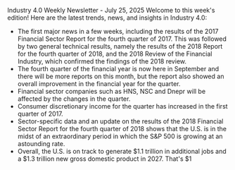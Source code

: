
Industry 4.0 Weekly Newsletter - July 25, 2025
Welcome to this week's edition! Here are the latest trends, news, and insights in Industry 4.0:
-  The first major news in a few weeks, including the results of the 2017 Financial Sector Report for the fourth quarter of 2017. This was followed by two general technical results, namely the results of the 2018 Report for the fourth quarter of 2018, and the 2018 Review of the Financial Industry, which confirmed the findings of the 2018 review.
-  The fourth quarter of the financial year is now here in September and there will be more reports on this month, but the report also showed an overall improvement in the financial year for the quarter.
-  Financial sector companies such as HNS, NSC and Dnepr will be affected by the changes in the quarter.
-  Consumer discretionary income for the quarter has increased in the first quarter of 2017.
-  Sector-specific data and an update on the results of the 2018 Financial Sector Report for the fourth quarter of 2018 shows that the U.S. is in the midst of an extraordinary period in which the S&P 500 is growing at an astounding rate.
-  Overall, the U.S. is on track to generate $1.1 trillion in additional jobs and a $1.3 trillion new gross domestic product in 2027. That's $1
